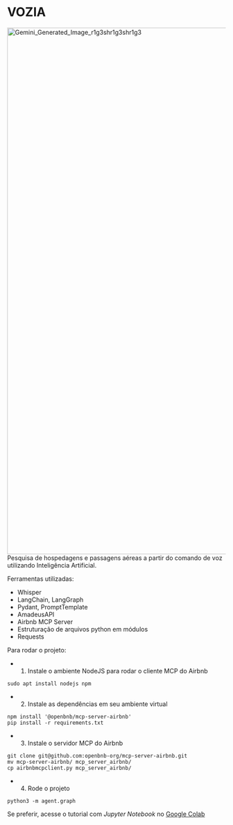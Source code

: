 # VOZIA
<img width="2563" height="1211" alt="Gemini_Generated_Image_r1g3shr1g3shr1g3" src="https://github.com/user-attachments/assets/1d7c1ba6-f975-46d3-b53e-f4332285d9e0" />
Pesquisa de hospedagens e passagens aéreas a partir do comando de voz utilizando Inteligência Artificial.

Ferramentas utilizadas:
- Whisper
- LangChain, LangGraph
- Pydant, PromptTemplate
- AmadeusAPI
- Airbnb MCP Server
- Estruturação de arquivos python em módulos
- Requests

Para rodar o projeto:

- 1. Instale o ambiente NodeJS para rodar o cliente MCP do Airbnb
```
sudo apt install nodejs npm
```

- 2. Instale as dependências em seu ambiente virtual
```
npm install '@openbnb/mcp-server-airbnb'
pip install -r requirements.txt
```

- 3. Instale o servidor MCP do Airbnb
```
git clone git@github.com:openbnb-org/mcp-server-airbnb.git
mv mcp-server-airbnb/ mcp_server_airbnb/
cp airbnbmcpclient.py mcp_server_airbnb/
```

- 4. Rode o projeto
```
python3 -m agent.graph
```

Se preferir, acesse o tutorial com *Jupyter Notebook* no [Google Colab](https://colab.research.google.com/drive/1AQs6YcckZ6arwl0TmTIxTVTnnOd2GPHC?usp=sharing)